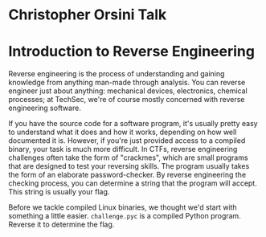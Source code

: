 # Christopher Orsini Talk

# Introduction to Reverse Engineering

Reverse engineering is the process of understanding and gaining knowledge from
anything man-made through analysis. You can reverse engineer just about anything:
mechanical devices, electronics, chemical processes; at TechSec, we're of course
mostly concerned with reverse engineering software.

If you have the source code for a software program, it's usually pretty easy to
understand what it does and how it works, depending on how well documented it is.
However, if you're just provided access to a compiled binary, your task is much
more difficult. In CTFs, reverse engineering challenges often take the form of
"crackmes", which are small programs that are designed to test your reversing skills.
The program usually takes the form of an elaborate password-checker. By reverse
engineering the checking process, you can determine a string that the program
will accept. This string is usually your flag.

Before we tackle compiled Linux binaries, we thought we'd start with something
a little easier. `challenge.pyc` is a compiled Python program. Reverse it to
determine the flag.
